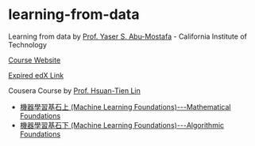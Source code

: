 # learning-from-data
Learning from data by [Prof. Yaser S. Abu-Mostafa](https://work.caltech.edu/) - California Institute of Technology


[Course Website](https://work.caltech.edu/telecourse.html)

[Expired edX Link](https://www.edx.org/course/learning-data-introductory-machine-caltechx-cs1156x-0)

Cousera Course by [Prof. Hsuan-Tien Lin](https://www.coursera.org/instructor/htlin)
- [機器學習基石上 (Machine Learning Foundations)---Mathematical Foundations](https://www.coursera.org/learn/ntumlone-mathematicalfoundations)
- [機器學習基石下 (Machine Learning Foundations)---Algorithmic Foundations](https://www.coursera.org/learn/ntumlone-algorithmicfoundations)

